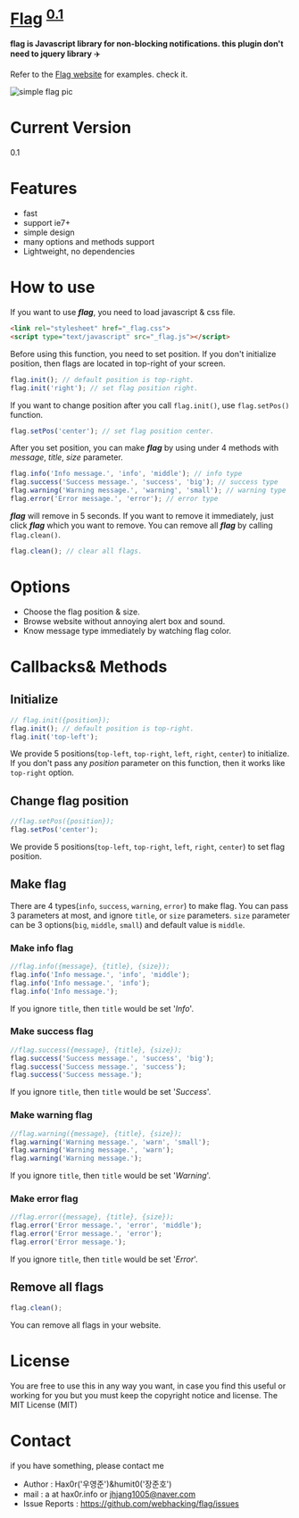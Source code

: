 # [Flag](http://flag.hax0r.info) <sup class="is_v">[0.1](http://flag.hax0r.info)<sup>
**flag is Javascript library for non-blocking notifications. this plugin don't need to jquery library** :airplane:

Refer to the [Flag website](http://flag.hax0r.info) for examples. check it.

![simple flag pic](https://cloud.githubusercontent.com/assets/10232178/12007458/b35b4552-ac48-11e5-9cc7-216e447c9490.gif)

# Current Version
0.1

# Features
* fast
* support ie7+
* simple design
* many options and methods support
* Lightweight, no dependencies

# How to use
If you want to use __*flag*__, you need to load javascript & css file.
```html
<link rel="stylesheet" href="_flag.css">
<script type="text/javascript" src="_flag.js"></script>
```
Before using this function, you need to set position. If you don't initialize position, then flags are located in top-right of your screen.
```js
flag.init(); // default position is top-right.
flag.init('right'); // set flag position right.
```
If you want to change position after you call `flag.init()`, use `flag.setPos()` function.
```js
flag.setPos('center'); // set flag position center.
```
After you set position, you can make __*flag*__ by using under 4 methods with *message*, *title*, *size* parameter.
```js
flag.info('Info message.', 'info', 'middle'); // info type
flag.success('Success message.', 'success', 'big'); // success type
flag.warning('Warning message.', 'warning', 'small'); // warning type
flag.error('Error message.', 'error'); // error type
```
__*flag*__ will remove in 5 seconds. If you want to remove it immediately, just click __*flag*__ which you want to remove. You can remove all __*flag*__ by calling `flag.clean()`.
```js
flag.clean(); // clear all flags.
```

# Options
* Choose the flag position & size.
* Browse website without annoying alert box and sound.
* Know message type immediately by watching flag color.

# Callbacks& Methods
## Initialize
```js
// flag.init({position});
flag.init(); // default position is top-right.
flag.init('top-left');
```
We provide 5 positions(`top-left`, `top-right`, `left`, `right`, `center`) to initialize. If you don't pass any *position* parameter on this function, then it works like `top-right` option.

## Change flag position
```js
//flag.setPos({position});
flag.setPos('center');
```
We provide 5 positions(`top-left`, `top-right`, `left`, `right`, `center`) to set flag position.

## Make flag
There are 4 types(`info`, `success`, `warning`, `error`) to make flag. You can pass 3 parameters at most, and ignore `title`, or `size` parameters. `size` parameter can be 3 options(`big`, `middle`, `small`) and default value is `middle`.
### Make info flag
```js
//flag.info({message}, {title}, {size});
flag.info('Info message.', 'info', 'middle');
flag.info('Info message.', 'info');
flag.info('Info message.');
```
If you ignore `title`, then `title` would be set '*Info*'.

### Make success flag
```js
//flag.success({message}, {title}, {size});
flag.success('Success message.', 'success', 'big');
flag.success('Success message.', 'success');
flag.success('Success message.');
```
If you ignore `title`, then `title` would be set '*Success*'.

### Make warning flag
```js
//flag.warning({message}, {title}, {size});
flag.warning('Warning message.', 'warn', 'small');
flag.warning('Warning message.', 'warn');
flag.warning('Warning message.');
```
If you ignore `title`, then `title` would be set '*Warning*'.

### Make error flag
```js
//flag.error({message}, {title}, {size});
flag.error('Error message.', 'error', 'middle');
flag.error('Error message.', 'error');
flag.error('Error message.');
```
If you ignore `title`, then `title` would be set '*Error*'.

## Remove all flags
```js
flag.clean();
```
You can remove all flags in your website.

# License
You are free to use this in any way you want, in case you find this useful or working for you but you must keep the copyright notice and license.
The MIT License (MIT)

# Contact
if you have something, please contact me
* Author : Hax0r('우영준')&humit0('장준호')
* mail : a at hax0r.info or jhjang1005@naver.com
* Issue Reports : https://github.com/webhacking/flag/issues

